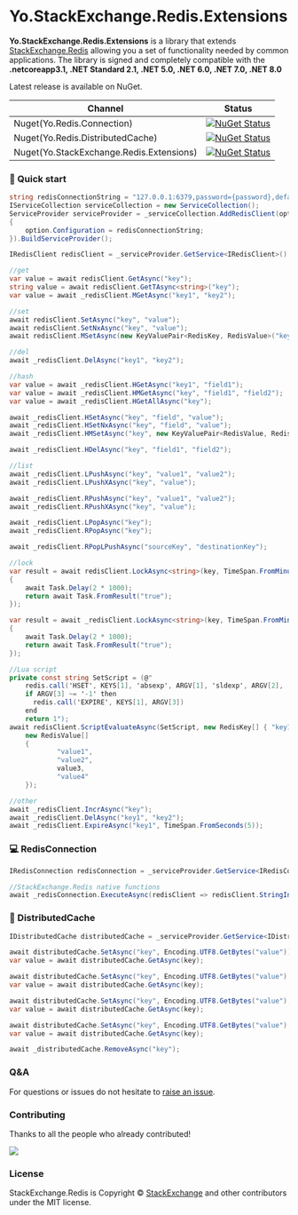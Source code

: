 Yo.StackExchange.Redis.Extensions
===================

**Yo.StackExchange.Redis.Extensions** is a library that extends [StackExchange.Redis](https://github.com/StackExchange/StackExchange.Redis) allowing you a set of functionality needed by common applications. The library is signed and completely compatible with the **.netcoreapp3.1, .NET Standard 2.1, .NET 5.0, .NET 6.0, .NET 7.0, .NET 8.0**

Latest release is available on NuGet.

| Channel                  | Status                                                                                                                                                                                           |
| ------------------------ | ------------------------------------------------------------------------------------------------------------------------------------------------------------------------------------------------ |
| Nuget(Yo.Redis.Connection)            | [![NuGet Status](http://img.shields.io/nuget/v/Yo.Redis.Connection.svg?style=flat)](https://www.nuget.org/packages/Yo.Redis.Connection/)
| Nuget(Yo.Redis.DistributedCache)            | [![NuGet Status](http://img.shields.io/nuget/v/Yo.Redis.DistributedCache.svg?style=flat)](https://www.nuget.org/packages/Yo.Redis.DistributedCache/)
| Nuget(Yo.StackExchange.Redis.Extensions)            | [![NuGet Status](http://img.shields.io/nuget/v/Yo.StackExchange.Redis.Extensions.svg?style=flat)](https://www.nuget.org/packages/Yo.StackExchange.Redis.Extensions/)


### 🚀 Quick start

```csharp
string redisConnectionString = "127.0.0.1:6379,password={password},defaultDatabase=0,ssl=false,writeBuffer=10240,abortConnect=false";
IServiceCollection serviceCollection = new ServiceCollection();
ServiceProvider serviceProvider = _serviceCollection.AddRedisClient(option =>
{
    option.Configuration = redisConnectionString;
}).BuildServiceProvider();

IRedisClient redisClient = _serviceProvider.GetService<IRedisClient>()!;

//get
var value = await redisClient.GetAsync("key");
string value = await redisClient.GetTAsync<string>("key");
var value = await _redisClient.MGetAsync("key1", "key2");

//set
await redisClient.SetAsync("key", "value");
await redisClient.SetNxAsync("key", "value");
await redisClient.MSetAsync(new KeyValuePair<RedisKey, RedisValue>("key1", "value1"), new KeyValuePair<RedisKey, RedisValue>("key2", "value2"));

//del
await _redisClient.DelAsync("key1", "key2");

//hash
var value = await _redisClient.HGetAsync("key1", "field1");
var value = await _redisClient.HMGetAsync("key", "field1", "field2");
var value = await _redisClient.HGetAllAsync("key");

await _redisClient.HSetAsync("key", "field", "value");
await _redisClient.HSetNxAsync("key", "field", "value");
await _redisClient.HMSetAsync("key", new KeyValuePair<RedisValue, RedisValue>("field1", "value1"), new KeyValuePair<RedisValue, RedisValue>("field2", "value2");

await _redisClient.HDelAsync("key", "field1", "field2");

//list
await _redisClient.LPushAsync("key", "value1", "value2");
await _redisClient.LPushXAsync("key", "value");

await _redisClient.RPushAsync("key", "value1", "value2");
await _redisClient.RPushXAsync("key", "value");

await _redisClient.LPopAsync("key");
await _redisClient.RPopAsync("key");

await _redisClient.RPopLPushAsync("sourceKey", "destinationKey");

//lock
var result = await redisClient.LockAsync<string>(key, TimeSpan.FromMinutes(5), async () =>
{
    await Task.Delay(2 * 1000);
    return await Task.FromResult("true");
});

var result = await _redisClient.LockAsync<string>(key, TimeSpan.FromMinutes(5), 2, TimeSpan.FromSeconds(2), async () =>
{
    await Task.Delay(2 * 1000);
    return await Task.FromResult("true");
});

//Lua script
private const string SetScript = (@"
    redis.call('HSET', KEYS[1], 'absexp', ARGV[1], 'sldexp', ARGV[2], 'data', ARGV[4])
    if ARGV[3] ~= '-1' then
      redis.call('EXPIRE', KEYS[1], ARGV[3])
    end
    return 1");
await redisClient.ScriptEvaluateAsync(SetScript, new RedisKey[] { "key1" },
    new RedisValue[]
    {
            "value1",
            "value2",
            value3,
            "value4"
    });

//other
await _redisClient.IncrAsync("key");
await _redisClient.DelAsync("key1", "key2");
await _redisClient.ExpireAsync("key1", TimeSpan.FromSeconds(5));

```
### 💻 RedisConnection

```csharp
IRedisConnection redisConnection = _serviceProvider.GetService<IRedisConnection>()!;

//StackExchange.Redis native functions
await _redisConnection.ExecuteAsync(redisClient => redisClient.StringIncrementAsync("key1", 1));
```

### 📰 DistributedCache

```csharp
IDistributedCache distributedCache = _serviceProvider.GetService<IDistributedCache>()!;

await distributedCache.SetAsync("key", Encoding.UTF8.GetBytes("value"));
var value = await distributedCache.GetAsync(key);

await distributedCache.SetAsync("key", Encoding.UTF8.GetBytes("value"), new DistributedCacheEntryOptions().SetAbsoluteExpiration(DateTimeOffset.UtcNow.AddMinutes(10)));
var value = await distributedCache.GetAsync(key);

await distributedCache.SetAsync("key", Encoding.UTF8.GetBytes("value"), new DistributedCacheEntryOptions().SetAbsoluteExpiration(TimeSpan.FromSeconds(5)));
var value = await distributedCache.GetAsync(key);

await distributedCache.SetAsync("key", Encoding.UTF8.GetBytes("value"), new DistributedCacheEntryOptions().SetSlidingExpiration(TimeSpan.FromSeconds(5)));
var value = await distributedCache.GetAsync(key);

await _distributedCache.RemoveAsync("key");
```

### Q&A

For questions or issues do not hesitate to [raise an issue](https://github.com/Kyle-Y-Li/Yo.StackExchange.Redis.Extensions/issues/new/choose).

### Contributing

Thanks to all the people who already contributed!

<a href="https://github.com/Kyle-Y-Li/Yo.StackExchange.Redis.Extensions/graphs/contributors">
  <img src="https://contributors-img.web.app/image?repo=Kyle-Y-Li/Yo.StackExchange.Redis.Extensions" />
</a>

### License

StackExchange.Redis is Copyright © [StackExchange](https://github.com/StackExchange) and other contributors under the MIT license.

